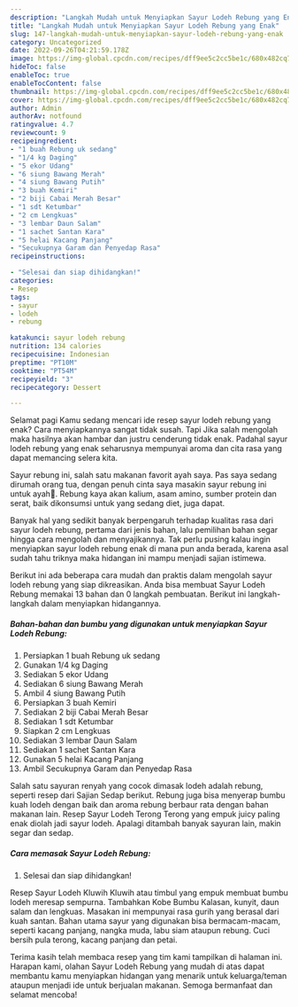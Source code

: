 ```yaml
---
description: "Langkah Mudah untuk Menyiapkan Sayur Lodeh Rebung yang Enak"
title: "Langkah Mudah untuk Menyiapkan Sayur Lodeh Rebung yang Enak"
slug: 147-langkah-mudah-untuk-menyiapkan-sayur-lodeh-rebung-yang-enak
category: Uncategorized
date: 2022-09-26T04:21:59.178Z
image: https://img-global.cpcdn.com/recipes/dff9ee5c2cc5be1c/680x482cq70/sayur-lodeh-rebung-foto-resep-utama.jpg
hideToc: false
enableToc: true
enableTocContent: false
thumbnail: https://img-global.cpcdn.com/recipes/dff9ee5c2cc5be1c/680x482cq70/sayur-lodeh-rebung-foto-resep-utama.jpg
cover: https://img-global.cpcdn.com/recipes/dff9ee5c2cc5be1c/680x482cq70/sayur-lodeh-rebung-foto-resep-utama.jpg
author: Admin
authorAv: notfound
ratingvalue: 4.7
reviewcount: 9
recipeingredient:
- "1 buah Rebung uk sedang"
- "1/4 kg Daging"
- "5 ekor Udang"
- "6 siung Bawang Merah"
- "4 siung Bawang Putih"
- "3 buah Kemiri"
- "2 biji Cabai Merah Besar"
- "1 sdt Ketumbar"
- "2 cm Lengkuas"
- "3 lembar Daun Salam"
- "1 sachet Santan Kara"
- "5 helai Kacang Panjang"
- "Secukupnya Garam dan Penyedap Rasa"
recipeinstructions:

- "Selesai dan siap dihidangkan!"
categories:
- Resep
tags:
- sayur
- lodeh
- rebung

katakunci: sayur lodeh rebung 
nutrition: 134 calories
recipecuisine: Indonesian
preptime: "PT10M"
cooktime: "PT54M"
recipeyield: "3"
recipecategory: Dessert

---
```



Selamat pagi Kamu sedang mencari ide resep sayur lodeh rebung yang enak? Cara menyiapkannya sangat tidak susah. Tapi Jika salah mengolah maka hasilnya akan hambar dan justru cenderung tidak enak. Padahal sayur lodeh rebung yang enak seharusnya mempunyai aroma dan cita rasa yang dapat memancing selera kita.


Sayur rebung ini, salah satu makanan favorit ayah saya. Pas saya sedang dirumah orang tua, dengan penuh cinta saya masakin sayur rebung ini untuk ayah💚. Rebung kaya akan kalium, asam amino, sumber protein dan serat, baik dikonsumsi untuk yang sedang diet, juga dapat.

Banyak hal yang sedikit banyak berpengaruh terhadap kualitas rasa dari sayur lodeh rebung, pertama dari jenis bahan, lalu pemilihan bahan segar hingga cara mengolah dan menyajikannya. Tak perlu pusing kalau ingin menyiapkan sayur lodeh rebung enak di mana pun anda berada, karena asal sudah tahu triknya maka hidangan ini mampu menjadi sajian istimewa.


Berikut ini ada beberapa cara mudah dan praktis dalam mengolah sayur lodeh rebung yang siap dikreasikan. Anda bisa membuat Sayur Lodeh Rebung memakai 13 bahan dan 0 langkah pembuatan. Berikut ini langkah-langkah dalam menyiapkan hidangannya.

<!--inarticleads1-->

##### Bahan-bahan dan bumbu yang digunakan untuk menyiapkan Sayur Lodeh Rebung:

1. Persiapkan 1 buah Rebung uk sedang
1. Gunakan 1/4 kg Daging
1. Sediakan 5 ekor Udang
1. Sediakan 6 siung Bawang Merah
1. Ambil 4 siung Bawang Putih
1. Persiapkan 3 buah Kemiri
1. Sediakan 2 biji Cabai Merah Besar
1. Sediakan 1 sdt Ketumbar
1. Siapkan 2 cm Lengkuas
1. Sediakan 3 lembar Daun Salam
1. Sediakan 1 sachet Santan Kara
1. Gunakan 5 helai Kacang Panjang
1. Ambil Secukupnya Garam dan Penyedap Rasa


Salah satu sayuran renyah yang cocok dimasak lodeh adalah rebung, seperti resep dari Sajian Sedap berikut. Rebung juga bisa menyerap bumbu kuah lodeh dengan baik dan aroma rebung berbaur rata dengan bahan makanan lain. Resep Sayur Lodeh Terong Terong yang empuk juicy paling enak diolah jadi sayur lodeh. Apalagi ditambah banyak sayuran lain, makin segar dan sedap. 

<!--inarticleads2-->

##### Cara memasak Sayur Lodeh Rebung:


1. Selesai dan siap dihidangkan!

Resep Sayur Lodeh Kluwih Kluwih atau timbul yang empuk membuat bumbu lodeh meresap sempurna. Tambahkan Kobe Bumbu Kalasan, kunyit, daun salam dan lengkuas. Masakan ini mempunyai rasa gurih yang berasal dari kuah santan. Bahan utama sayur yang digunakan bisa bermacam-macam, seperti kacang panjang, nangka muda, labu siam ataupun rebung. Cuci bersih pula terong, kacang panjang dan petai. 

Terima kasih telah membaca resep yang tim kami tampilkan di halaman ini. Harapan kami, olahan Sayur Lodeh Rebung yang mudah di atas dapat membantu kamu menyiapkan hidangan yang menarik untuk keluarga/teman ataupun menjadi ide untuk berjualan makanan. Semoga bermanfaat dan selamat mencoba!
